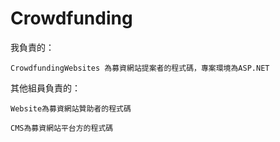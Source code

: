 # Crowdfunding
我負責的：

    CrowdfundingWebsites 為募資網站提案者的程式碼，專案環境為ASP.NET

其他組員負責的：

    Website為募資網站贊助者的程式碼
    
    CMS為募資網站平台方的程式碼
